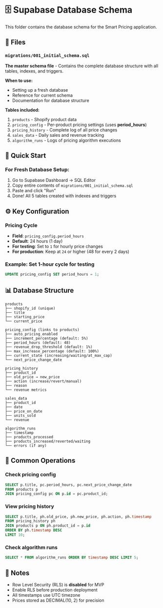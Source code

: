# 🗄️ Supabase Database Schema

This folder contains the database schema for the Smart Pricing application.

## 📁 Files

### `migrations/001_initial_schema.sql`
**The master schema file** - Contains the complete database structure with all tables, indexes, and triggers.

**When to use:**
- Setting up a fresh database
- Reference for current schema
- Documentation for database structure

**Tables included:**
1. `products` - Shopify product data
2. `pricing_config` - Per-product pricing settings (uses **period_hours**)
3. `pricing_history` - Complete log of all price changes
4. `sales_data` - Daily sales and revenue tracking
5. `algorithm_runs` - Logs of pricing algorithm executions

## 🚀 Quick Start

### For Fresh Database Setup:
1. Go to Supabase Dashboard → SQL Editor
2. Copy entire contents of `migrations/001_initial_schema.sql`
3. Paste and click "Run"
4. Done! All 5 tables created with indexes and triggers

## ⚙️ Key Configuration

### Pricing Cycle
- **Field**: `pricing_config.period_hours`
- **Default**: 24 hours (1 day)
- **For testing**: Set to `1` for hourly price changes
- **For production**: Keep at `24` or higher (48 for every 2 days)

### Example: Set 1-hour cycle for testing
```sql
UPDATE pricing_config SET period_hours = 1;
```

## 📊 Database Structure

```
products
├── shopify_id (unique)
├── title
├── starting_price
└── current_price

pricing_config (links to products)
├── auto_pricing_enabled
├── increment_percentage (default: 5%)
├── period_hours (default: 48)
├── revenue_drop_threshold (default: 1%)
├── max_increase_percentage (default: 100%)
├── current_state (increasing/waiting/at_max_cap)
└── next_price_change_date

pricing_history
├── product_id
├── old_price → new_price
├── action (increase/revert/manual)
├── reason
└── revenue metrics

sales_data
├── product_id
├── date
├── price_on_date
├── units_sold
└── revenue

algorithm_runs
├── timestamp
├── products_processed
├── products_increased/reverted/waiting
└── errors (if any)
```

## 🔧 Common Operations

### Check pricing config
```sql
SELECT p.title, pc.period_hours, pc.next_price_change_date 
FROM products p
JOIN pricing_config pc ON p.id = pc.product_id;
```

### View pricing history
```sql
SELECT p.title, ph.old_price, ph.new_price, ph.action, ph.timestamp
FROM pricing_history ph
JOIN products p ON ph.product_id = p.id
ORDER BY ph.timestamp DESC
LIMIT 10;
```

### Check algorithm runs
```sql
SELECT * FROM algorithm_runs ORDER BY timestamp DESC LIMIT 5;
```

## 📝 Notes

- Row Level Security (RLS) is **disabled** for MVP
- Enable RLS before production deployment
- All timestamps use UTC timezone
- Prices stored as DECIMAL(10, 2) for precision

